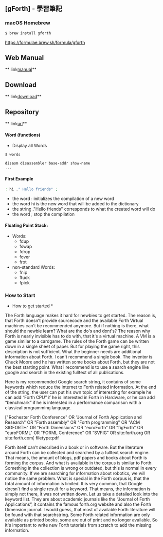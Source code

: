 ## [gForth] - 學習筆記

### macOS Homebrew
```bash
$ brew install gforth

```
https://formulae.brew.sh/formula/gforth

## Web Manual
** link[manual](https://www.complang.tuwien.ac.at/forth/gforth/Docs-html/)**

## Download
** link[download](http://www.complang.tuwien.ac.at/forth/gforth/)**

## Repository
** link[url](https://savannah.gnu.org/git/?group=gforth)**

#### Word (functions)
* Display all Words
```bash
$ words

disasm disassembler base-addr show-name
...
```

#### First Example
```bash
: hi ." Hello friends" ;
```
* the word : initializes the compilation of a new word
* the word hi is the new word that will be added to the dictionary
* the string ."Hello friends" corresponds to what the created word will do 
* the word ; stop the compilation




#### Floating Point Stack:
* Words:
  * fdup
  * fswap
  * fdrop
  * fover
  * frot
* non-standard Words:
  * fnip
  * ftuck
  * fpick



### How to Start
* How to get started *

The Forth language makes it hard for newbies to get started. 
The reason is, that Forth doesn't provide sourcecode and the available Forth Virtual
machines can't be recommended anymore. But if nothing is there, what
should the newbie learn? What are the do's and dont's? The reason why
Forth is nearly invisible has to do with, that it's a virtual machine. A
VM is a game similar to a cardgame. The rules of the Forth game can be
written down in a single sheet of paper. But for playing the game right,
this description is not sufficient. What the beginner needs are additional
information about Forth. I can't recommend a single book. The inventor
is Chuck Moore and he has written some books about Forth, but they are
not the best starting point. What i recommend is to use a search engine
like google and search in the existing fulltext of all publications.

Here is my recommended Google search string, it contains of some keywords
which reduce the internet to Forth related information. At the end of
the string, the user can put his own topic of interesting for example he
can add “Forth CPU” if he is interested in Forth in Hardware, or he
can add “benchmark” if he is interested in a performance comparison
with a classical programming language.

["Rochester Forth Conference" OR "Journal of Forth Application and
Research" OR "Forth assembly" OR "Forth programming" OR "ACM SIGFORTH"
OR "Forth Dimensions" OR "euroForth" OR "figForth" OR "euroFORML" OR
“FORML Conference” OR “SVFIG” OR site:forth.org OR site:forth.com]
filetype:pdf

Forth itself can't described in a book or in software. But the
literature around Forth can be collected and searched by a fulltext
search engine. That means, the amount of blogs, pdf papers and books
about Forth is forming the corpus. And what is available in the corpus
is similar to Forth. Something in the collection is wrong or outdated,
but this is normal in every community. If we are searching for information
about robotics, we will notice the same problem. What is special in the
Forth corpus is, that the total amount of information is limited. It is
very common, that Google doesn't find a single result for a keyword. That
means, the information is simply not there, it was not written down. Let
us take a detailed look into the keyword list. They are about academic
journals like the “Journal of Forth Applications”, it contains the
famous forth.org website and also the Forth Dimension journal. I would
guess, that most of available Forth literature will be found with that
searchstring. Some Forth related information are only available as printed
books, some are out of print and no longer available. So it's important
to write new Forth tutorials from scratch to add the missing information.